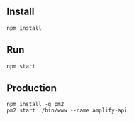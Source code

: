 ## Install

    npm install

## Run

    npm start

## Production

    npm install -g pm2
    pm2 start ./bin/www --name amplify-api

